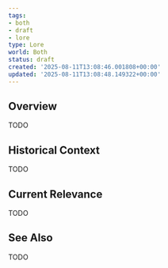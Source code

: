 ```yaml
---
tags:
- both
- draft
- lore
type: Lore
world: Both
status: draft
created: '2025-08-11T13:08:46.001808+00:00'
updated: '2025-08-11T13:08:48.149322+00:00'
---
```



## Overview

TODO
## Historical Context

TODO
## Current Relevance

TODO
## See Also

TODO
